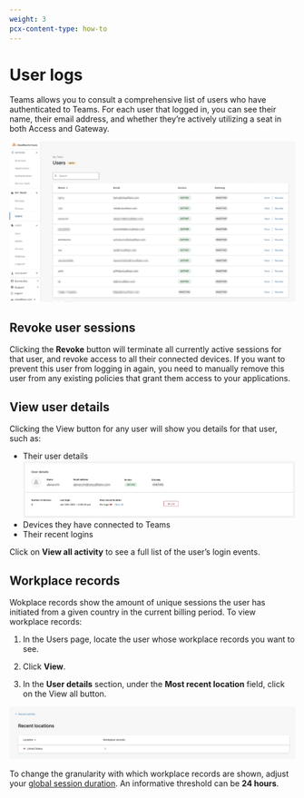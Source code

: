 ```yaml
---
weight: 3
pcx-content-type: how-to
---
```


# User logs

Teams allows you to consult a comprehensive list of users who have authenticated to Teams. For each user that logged in, you can see their name, their email address, and whether they’re actively utilizing a seat in both Access and Gateway.

![User list](../static/documentation/logs/user-list.png)

## Revoke user sessions

Clicking the **Revoke** button will terminate all currently active sessions for that user, and revoke access to all their connected devices. If you want to prevent this user from logging in again, you need to manually remove this user from any existing policies that grant them access to your applications.

## View user details

Clicking the View button for any user will show you details for that user, such as:

- Their user details
  ![User details](../static/documentation/logs/user-summary.png)
- Devices they have connected to Teams
- Their recent logins

Click on **View all activity** to see a full list of the user’s login events.

## Workplace records

Wokplace records show the amount of unique sessions the user has initiated from a given country in the current billing period. To view workplace records:

1. In the Users page, locate the user whose workplace records you want to see.

1. Click **View**.

1. In the **User details** section, under the **Most recent location** field, click on the View all button.

![Workplace records](../static/documentation/logs/workplace-records.png)

To change the granularity with which workplace records are shown, adjust your [global session duration](/identity/users/session-management#global-session-duration). An informative threshold can be **24 hours**.

